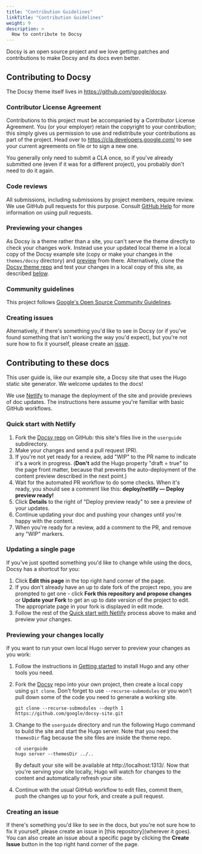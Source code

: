 ```yaml
---
title: "Contribution Guidelines"
linkTitle: "Contribution Guidelines"
weight: 9
description: >
  How to contribute to Docsy
---
```


Docsy is an open source project and we love getting patches and contributions to make Docsy and its docs even better.

## Contributing to Docsy

The Docsy theme itself lives in <https://github.com/google/docsy>.

### Contributor License Agreement

Contributions to this project must be accompanied by a Contributor License
Agreement. You (or your employer) retain the copyright to your contribution;
this simply gives us permission to use and redistribute your contributions as
part of the project. Head over to <https://cla.developers.google.com/> to see
your current agreements on file or to sign a new one.

You generally only need to submit a CLA once, so if you've already submitted one
(even if it was for a different project), you probably don't need to do it
again.

### Code reviews

All submissions, including submissions by project members, require review. We
use GitHub pull requests for this purpose. Consult
[GitHub Help](https://help.github.com/articles/about-pull-requests/) for more
information on using pull requests.

### Previewing your changes

As Docsy is a theme rather than a site, you can't serve the theme directly to check your changes work. Instead use your updated local theme in a local copy of the Docsy example site (copy or make your changes in the `themes/docsy` directory) and [preview](/docs/deployment/) from there. Alternatively, clone the [Docsy theme repo](https://github.com/google/docsy) and test your changes in a local copy of this site, as described [below](#previewing-your-changes-locally).

### Community guidelines

This project follows
[Google's Open Source Community Guidelines](https://opensource.google.com/conduct/).

### Creating issues

Alternatively, if there's something you'd like to see in Docsy (or if you've found something that isn't working the way you'd expect), but you're not sure how to fix it yourself, please create an [issue](https://github.com/google/docsy/issues).

## Contributing to these docs

This user guide is, like our example site, a Docsy site that uses the Hugo static site generator. We welcome updates to the docs!

We use [Netlify](https://www.netlify.com/) to manage the deployment of the site and provide previews of doc updates. The instructions here assume you're familiar with basic GitHub workflows.

### Quick start with Netlify

1. Fork the [Docsy repo](https://github.com/google/docsy) on GitHub: this site's files live in the `userguide` subdirectory.
1. Make your changes and send a pull request (PR).
1. If you're not yet ready for a review, add "WIP" to the PR name to indicate 
  it's a work in progress. (**Don't** add the Hugo property 
  "draft = true" to the page front matter, because that prevents the 
  auto-deployment of the content preview described in the next point.)
1. Wait for the automated PR workflow to do some checks. When it's ready,
  you should see a comment like this: **deploy/netlify — Deploy preview ready!**
1. Click **Details** to the right of "Deploy preview ready" to see a preview
  of your updates.
1. Continue updating your doc and pushing your changes until you're happy with 
  the content.
1. When you're ready for a review, add a comment to the PR, and remove any
  "WIP" markers.

### Updating a single page

If you've just spotted something you'd like to change while using the docs, Docsy has a shortcut for you:

1. Click **Edit this page** in the top right hand corner of the page.
1. If you don't already have an up to date fork of the project repo, you are prompted to get one - click **Fork this repository and propose changes** or **Update your Fork** to get an up to date version of the project to edit. The appropriate page in your fork is displayed in edit mode.
1. Follow the rest of the [Quick start with Netlify](#quick-start-with-netlify) process above to make and preview your changes.


### Previewing your changes locally

If you want to run your own local Hugo server to preview your changes as you work:

1. Follow the instructions in [Getting started](/docs/getting-started) to install Hugo and any other tools you need.
1. Fork the [Docsy](https://github.com/google/docsy) repo into your own project, then create a local copy using `git clone`. Don’t forget to use `--recurse-submodules` or you won’t pull down some of the code you need to generate a working site.

    ```
    git clone --recurse-submodules --depth 1 https://github.com/google/docsy-site.git
    ```

1. Change to the `userguide` directory and run the following Hugo command to build the site and start the Hugo server.
   Note that you need the `themesDir` flag because the site files are inside the theme repo.

    ```
    cd userguide
    hugo server --themesDir ../..
    ```
    
    By default your site will be available at http://localhost:1313/. Now that you're serving your site locally, Hugo will watch for changes to the content and automatically refresh your site.
   
1. Continue with the usual GitHub workflow to edit files, commit them, push the
  changes up to your fork, and create a pull request.

### Creating an issue

If there's something you'd like to see in the docs, but you're not sure how to fix it yourself, please create an issue in [this repository](wherever it goes). You can also create an issue about a specific page by clicking the **Create Issue** button in the top right hand corner of the page.


